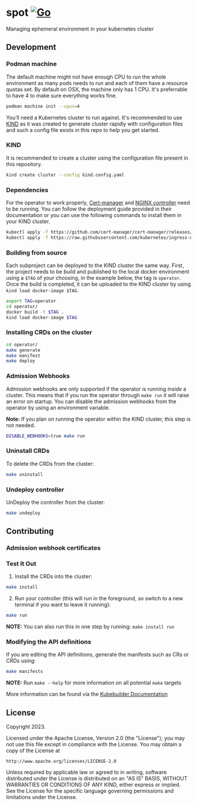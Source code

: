 # spot [![Go](https://github.com/releasehub-com/spot/actions/workflows/go.yml/badge.svg?branch=main)](https://github.com/releasehub-com/spot/actions/workflows/go.yml)
Managing ephemeral environment in your kubernetes cluster

## Development

### Podman machine

The default machine might not have enough CPU to run the whole environment as many pods needs to run and each of them have a resource quotas set. By default on OSX, the machine only has 1 CPU. It's preferrable to have 4 to make sure everything works fine.

```sh
podman machine init --cpus=4
```

You’ll need a Kubernetes cluster to run against. It's recommended to use [KIND](https://sigs.k8s.io/kind) as it was created to generate cluster rapidly with configuration files and such a config file exists in this repo to help you get started.

### KIND

It is recommended to create a cluster using the configuration file present in this repository.

```sh
kind create cluster --config kind.config.yaml
```

### Dependencies

For the operator to work properly, [Cert-manager](https://cert-manager.io/docs/) and [NGINX controller](https://kubernetes.github.io/ingress-nginx/deploy/) need to be running. You can follow the deployment guide provided in their documentation or you can
use the following commands to install them in your KIND cluster.

```sh
kubectl apply -f https://github.com/cert-manager/cert-manager/releases/download/v1.12.0/cert-manager.yaml
kubectl apply -f https://raw.githubusercontent.com/kubernetes/ingress-nginx/main/deploy/static/provider/kind/deploy.yaml
```

### Building from source

Each subproject can be deployed to the KIND cluster the same way. First, the project needs to be build and published to the local docker environment using a `$TAG` of your choosing, in the example below, the tag is `operator`. Once the build is completed,
it can be uploaded to the KIND cluster by using `kind load docker-image $TAG`.

```sh
export TAG=operator
cd operator/
docker build -t $TAG .
kind load docker-image $TAG
```

### Installing CRDs on the cluster

```sh
cd operator/
make generate
make manifest
make deploy
```

### Admission Webhooks

Admission webhooks are only supported if the operator is running *inside* a cluster. This means that if you run the operator through `make run` it will raise an error on startup. You can disable the admission webhooks from the operator by using an environment variable.

**Note:** If you plan on running the operator within the KIND cluster, this step is not needed.

```sh
DISABLE_WEBHOOKS=true make run
```


### Uninstall CRDs
To delete the CRDs from the cluster:

```sh
make uninstall
```

### Undeploy controller
UnDeploy the controller from the cluster:

```sh
make undeploy
```

## Contributing

### Admission webhook certificates

### Test It Out
1. Install the CRDs into the cluster:

```sh
make install
```

2. Run your controller (this will run in the foreground, so switch to a new terminal if you want to leave it running):

```sh
make run
```

**NOTE:** You can also run this in one step by running: `make install run`

### Modifying the API definitions
If you are editing the API definitions, generate the manifests such as CRs or CRDs using:

```sh
make manifests
```

**NOTE:** Run `make --help` for more information on all potential `make` targets

More information can be found via the [Kubebuilder Documentation](https://book.kubebuilder.io/introduction.html)

## License

Copyright 2023.

Licensed under the Apache License, Version 2.0 (the "License");
you may not use this file except in compliance with the License.
You may obtain a copy of the License at

    http://www.apache.org/licenses/LICENSE-2.0

Unless required by applicable law or agreed to in writing, software
distributed under the License is distributed on an "AS IS" BASIS,
WITHOUT WARRANTIES OR CONDITIONS OF ANY KIND, either express or implied.
See the License for the specific language governing permissions and
limitations under the License.

